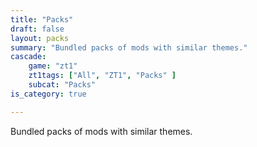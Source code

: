 ```yaml
---
title: "Packs"
draft: false
layout: packs
summary: "Bundled packs of mods with similar themes."
cascade:
    game: "zt1"
    zt1tags: ["All", "ZT1", "Packs" ]
    subcat: "Packs"
is_category: true

---
```


Bundled packs of mods with similar themes.